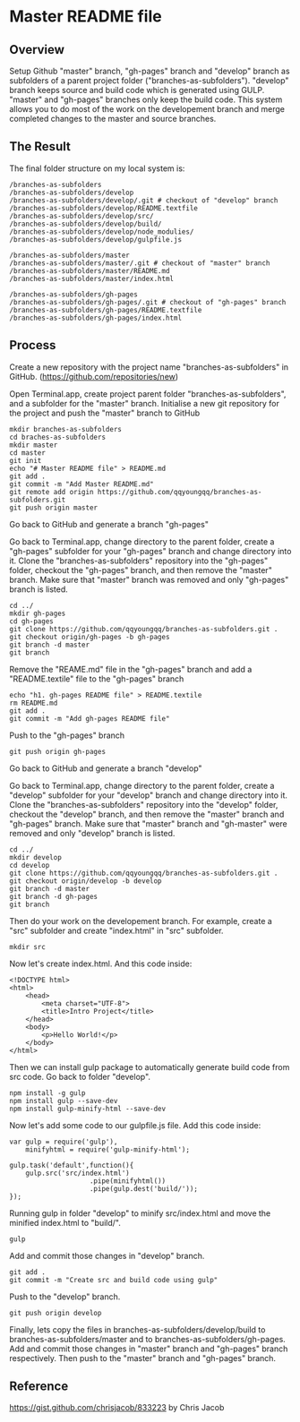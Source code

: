 # Master README file

## Overview 
Setup Github "master" branch, "gh-pages" branch and "develop" branch as subfolders of a parent project folder ("branches-as-subfolders"). "develop" branch keeps source and build code which is generated using GULP. "master" and "gh-pages" branches only keep the build code. This system allows you to do most of the work on the developement branch and merge completed changes to the master and source branches.  

## The Result
The final folder structure on my local system is:  
```
/branches-as-subfolders
/branches-as-subfolders/develop
/branches-as-subfolders/develop/.git # checkout of "develop" branch
/branches-as-subfolders/develop/README.textfile
/branches-as-subfolders/develop/src/
/branches-as-subfolders/develop/build/
/branches-as-subfolders/develop/node_modulies/
/branches-as-subfolders/develop/gulpfile.js

/branches-as-subfolders/master
/branches-as-subfolders/master/.git # checkout of "master" branch
/branches-as-subfolders/master/README.md 
/branches-as-subfolders/master/index.html

/branches-as-subfolders/gh-pages
/branches-as-subfolders/gh-pages/.git # checkout of "gh-pages" branch
/branches-as-subfolders/gh-pages/README.textfile 
/branches-as-subfolders/gh-pages/index.html
```

## Process
Create a new repository with the project name "branches-as-subfolders" in GitHub.
(https://github.com/repositories/new)

Open Terminal.app, create project parent folder "branches-as-subfolders", and a subfolder for the "master" branch.  Initialise a new git repository for the project and push the "master" branch to GitHub

```
mkdir branches-as-subfolders
cd braches-as-subfolders
mkdir master
cd master
git init
echo "# Master README file" > README.md
git add .
git commit -m "Add Master README.md"
git remote add origin https://github.com/qqyoungqq/branches-as-subfolders.git
git push origin master
```  

Go back to GitHub and generate a branch "gh-pages" 

Go back to Terminal.app, change directory to the parent folder, create a "gh-pages" subfolder for your "gh-pages" branch and change directory into it.  Clone the "branches-as-subfolders" repository into the "gh-pages" folder, checkout the "gh-pages" branch, and then remove the "master" branch. Make sure that "master" branch was removed and only "gh-pages" branch is listed. 

``` 
cd ../
mkdir gh-pages
cd gh-pages
git clone https://github.com/qqyoungqq/branches-as-subfolders.git .
git checkout origin/gh-pages -b gh-pages
git branch -d master
git branch
```

Remove the "REAME.md" file in the "gh-pages" branch and add a "README.textile" file to the "gh-pages" branch  

```
echo "h1. gh-pages README file" > README.textile
rm README.md
git add .
git commit -m "Add gh-pages README file"
```


Push to the "gh-pages" branch  

```
git push origin gh-pages
```

Go back to GitHub and generate a branch "develop" 

Go back to Terminal.app, change directory to the parent folder, create a "develop" subfolder for your "develop" branch and change directory into it.  Clone the "branches-as-subfolders" repository into the "develop" folder, checkout the "develop" branch, and then remove the "master" branch and "gh-pages" branch. Make sure that "master" branch and "gh-master" were removed and only "develop" branch is listed.  

``` 
cd ../
mkdir develop
cd develop
git clone https://github.com/qqyoungqq/branches-as-subfolders.git .
git checkout origin/develop -b develop
git branch -d master
git branch -d gh-pages
git branch
```

Then do your work on the developement branch. For example, create a "src" subfolder and create "index.html" in "src" subfolder.    

```
mkdir src
``` 

Now let's create index.html. And this code inside:  

```
<!DOCTYPE html>
<html>
	<head>
		<meta charset="UTF-8">
		<title>Intro Project</title>
	</head>
	<body>
		<p>Hello World!</p>
	</body>
</html>
```

Then we can install gulp package to automatically generate build code from src code. Go back to folder "develop".   

```
npm install -g gulp
npm install gulp --save-dev
npm install gulp-minify-html --save-dev
```

Now let's add some code to our gulpfile.js file. Add this code inside:  

```
var gulp = require('gulp'),
	minifyhtml = require('gulp-minify-html');

gulp.task('default',function(){
	gulp.src('src/index.html')
					.pipe(minifyhtml())
					.pipe(gulp.dest('build/'));
});
```

Running gulp in folder "develop" to minify src/index.html and move the minified index.html to "build/".  

```
gulp 
```

Add and commit those changes in "develop" branch.  

```
git add .
git commit -m "Create src and build code using gulp"
```

Push to the "develop" branch. 

```
git push origin develop
```

Finally, lets copy the files in branches-as-subfolders/develop/build to branches-as-subfolders/master and to branches-as-subfolders/gh-pages.  Add and commit those changes in "master" branch and "gh-pages" branch respectively.  Then push to the "master" branch and "gh-pages" branch.  

## Reference 
https://gist.github.com/chrisjacob/833223 by Chris Jacob 
